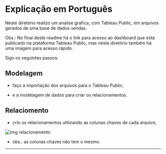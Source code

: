 # Explicação em Português

Neste diretório realizo um analise grafica, com Tableau Public, em arquivos gerados de uma base de dados vendas.

Obs.: No final deste readme há o link para acesso ao dashboard que está publicado na plataforma Tableau Public, mas neste diretório também há uma imagem para acesso rápido.

Sigo os seguintes passos:

## Modelagem

 - faço a importação dos arquivos para o Tableau Public;

 - e a modelagem de dados para criar os relacionamentos.

## Relaciomento

 - crio os relacionamentos utilizando as colunas chaves de cada arquivo;

![img relacionamento](https://drive.google.com/uc?id=1ufRsCL_PFYqnS2iZ2KkPxFyVBGuTtOYW)
 
  - obs.: as colunas chaves não tem o mesmo.
	
	
---

